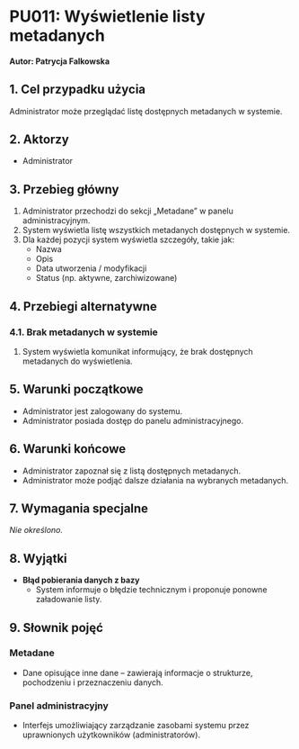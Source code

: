# PU011: Wyświetlenie listy metadanych

#### Autor: Patrycja Falkowska

## 1. Cel przypadku użycia  
Administrator może przeglądać listę dostępnych metadanych w systemie.

## 2. Aktorzy  
- Administrator

## 3. Przebieg główny  
1. Administrator przechodzi do sekcji „Metadane” w panelu administracyjnym.  
2. System wyświetla listę wszystkich metadanych dostępnych w systemie.  
3. Dla każdej pozycji system wyświetla szczegóły, takie jak:  
   - Nazwa  
   - Opis  
   - Data utworzenia / modyfikacji  
   - Status (np. aktywne, zarchiwizowane) 

## 4. Przebiegi alternatywne  

### 4.1. Brak metadanych w systemie  
1. System wyświetla komunikat informujący, że brak dostępnych metadanych do wyświetlenia.

## 5. Warunki początkowe  
- Administrator jest zalogowany do systemu.  
- Administrator posiada dostęp do panelu administracyjnego.

## 6. Warunki końcowe  
- Administrator zapoznał się z listą dostępnych metadanych.  
- Administrator może podjąć dalsze działania na wybranych metadanych.

## 7. Wymagania specjalne  
*Nie określono.*

## 8. Wyjątki  
- **Błąd pobierania danych z bazy**  
  - System informuje o błędzie technicznym i proponuje ponowne załadowanie listy.

## 9. Słownik pojęć  

### Metadane  
- Dane opisujące inne dane – zawierają informacje o strukturze, pochodzeniu i przeznaczeniu danych.  

### Panel administracyjny  
- Interfejs umożliwiający zarządzanie zasobami systemu przez uprawnionych użytkowników (administratorów).
